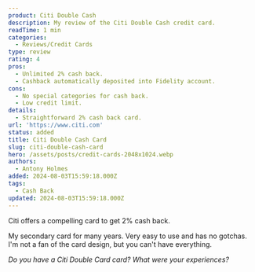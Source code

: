 ```yaml
---
product: Citi Double Cash
description: My review of the Citi Double Cash credit card.
readTime: 1 min
categories:
  - Reviews/Credit Cards
type: review
rating: 4
pros:
  - Unlimited 2% cash back.
  - Cashback automatically deposited into Fidelity account.
cons:
  - No special categories for cash back.
  - Low credit limit.
details:
  - Straightforward 2% cash back card.
url: 'https://www.citi.com'
status: added
title: Citi Double Cash Card
slug: citi-double-cash-card
hero: /assets/posts/credit-cards-2048x1024.webp
authors:
  - Antony Holmes
added: 2024-08-03T15:59:18.000Z
tags:
  - Cash Back
updated: 2024-08-03T15:59:18.000Z
---
```


Citi offers a compelling card to get 2% cash back.

<!-- end -->

My secondary card for many years. Very easy to use and has no gotchas. I'm not a fan of the card design, but you can't have everything.

*Do you have a Citi Double Card card? What were your experiences?*
